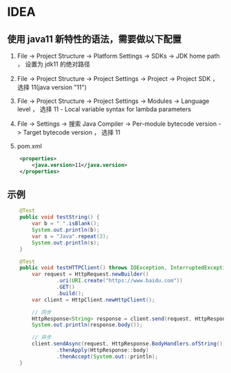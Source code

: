# IDEA
## 使用 java11 新特性的语法，需要做以下配置

1. File -> Project Structure -> Platform Settings -> SDKs -> JDK home path ， 设置为 jdk11 的绝对路径

2. File -> Project Structure -> Project Settings -> Project -> Project SDK ， 选择 11(java version "11")

3. File -> Project Structure -> Project Settings -> Modules -> Language level ， 选择 11 - Local variable syntax for lambda parameters

4. File -> Settings -> 搜索 Java Compiler -> Per-module bytecode version -> Target bytecode version ， 选择 11

5. pom.xml

```xml
	<properties>
		<java.version>11</java.version>
	</properties>
```

## 示例
```java
    @Test
    public void testString() {
        var b = " ".isBlank();
        System.out.println(b);
        var s = "Java".repeat(3);
        System.out.println(s);
    }

    @Test
    public void testHTTPClient() throws IOException, InterruptedException {
        var request = HttpRequest.newBuilder()
                .uri(URI.create("https://www.baidu.com"))
                .GET()
                .build();
        var client = HttpClient.newHttpClient();

        // 同步
        HttpResponse<String> response = client.send(request, HttpResponse.BodyHandlers.ofString());
        System.out.println(response.body());

        // 异步
        client.sendAsync(request, HttpResponse.BodyHandlers.ofString())
                .thenApply(HttpResponse::body)
                .thenAccept(System.out::println);
    }
```
